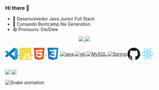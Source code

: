 ### Hi there 👋

- 🔭 Desenvolvedor Java Junior Full Stack
- 🌱 Cursando Bootcamp Na Generation
- 😄 Pronouns: Ele/Dele

<div align="center">
  <a href="https://github.com/Zarps">
  <img height="180em" src="https://github-readme-stats.vercel.app/api?username=Zarps&show_icons=true&theme=midnight-purple&include_all_commits=true&count_private=true"/>
  <img height="180em" src="https://github-readme-stats.vercel.app/api/top-langs/?username=Zarps&layout=compact&langs_count=7&theme=midnight-purple"/>
</div>

</div>
  
<div style="display: inline_block"><br>
 
  <img align="center" alt="VScode" height="40px" src="https://raw.githubusercontent.com/github/explore/80688e429a7d4ef2fca1e82350fe8e3517d3494d/topics/visual-studio-code/visual-studio-code.png" />
  <img align="center" alt="May-Js" height="40"  src="https://raw.githubusercontent.com/devicons/devicon/master/icons/javascript/javascript-plain.svg">
  <img align="center" alt="May-HTML" height="40"  src="https://raw.githubusercontent.com/devicons/devicon/master/icons/html5/html5-original.svg">
  <img align="center" alt="May-CSS" height="40"  src="https://raw.githubusercontent.com/devicons/devicon/master/icons/css3/css3-original.svg">
  <img align="center" alt="java" height="40" src="https://cdn-icons-png.flaticon.com/512/226/226777.png" /> 
  <img align="center" alt="git" height="40" src="https://www.vectorlogo.zone/logos/git-scm/git-scm-icon.svg" /> 
  <img align="center" alt="MySQL" height="40px" src="https://cdn-icons-png.flaticon.com/512/528/528260.png" />
  <img align="center" alt="Spring" height="40px" src="https://www.vectorlogo.zone/logos/springio/springio-icon.svg"/> 
  <img align="center" alt="GitHub" height="40px" src="https://raw.githubusercontent.com/github/explore/78df643247d429f6cc873026c0622819ad797942/topics/github/github.png"/>
  <img align="center" alt="React" height="40px" src="https://raw.githubusercontent.com/devicons/devicon/master/icons/react/react-original.svg">

  ##
  
<div>

<div> 
 
  <a href = "mailto:wes.alves.rios@gmail.com"><img src="https://img.shields.io/badge/-Gmail-%23333?style=for-the-badge&logo=gmail&logoColor=white" target="_blank"></a>
  <a href="https://www.linkedin.com/in/wesley-rios-5890731b4" target="_blank"><img src="https://img.shields.io/badge/-LinkedIn-%230077B5?style=for-the-badge&logo=linkedin&logoColor=white" target="_blank"></a> 
 
  ![Snake animation](https://github.com/Zarps/Zarps/blob/output/github-contribution-grid-snake.svg)
 
</div>

